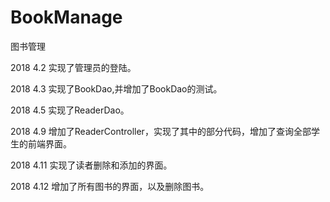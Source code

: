# BookManage
图书管理

2018 4.2
实现了管理员的登陆。

2018 4.3
实现了BookDao,并增加了BookDao的测试。

2018 4.5
实现了ReaderDao。

2018 4.9
增加了ReaderController，实现了其中的部分代码，增加了查询全部学生的前端界面。

2018 4.11
实现了读者删除和添加的界面。

2018 4.12
增加了所有图书的界面，以及删除图书。
